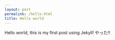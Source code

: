 ```yaml
---
layout: post
permalink: /hello.html
title: Hello world
---
```


Hello world, this is my first post using Jekyll! やった!!
<!---
#Code
This is some Python:
{% highlight python %}
from kartograph import Kartograph
K = Kartograph()
K.generate(cfg, outfile='mymap.svg')
{% endhighlight %}


Code syntax is:
{% highlight markdown %}
test
{% endhighlight %}

#Image
Here is a link to my first image:
[My first image](/downloads/branching.png)

Images displayed this way appear on GitHub but not on the Jekyll:
<img src ="/downloads/branching.png" align="center" title="Branching on GH" class="img"</img>
{% highlight markdown %}
<img src ="/downloads/branching.png" align="center" title="Branching on GH" class="img"</img>
{% endhighlight %}

This way works better:
![branching](/downloads/branching.png "Branching on GH")
{% highlight markdown %}
![branching](/downloads/branching.png "Branching on GH")
{% endhighlight %}
-->
